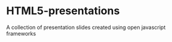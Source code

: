 HTML5-presentations
===================

A collection of presentation slides created using open javascript frameworks
